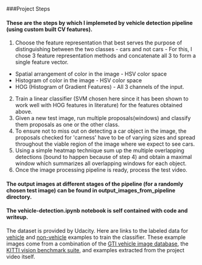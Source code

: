 ###Project Steps

#### These are the steps by which I implemeted by vehicle detection pipeline (using custom built CV features).

1. Choose the feature representation that best serves the purpose of distinguishing between the two classes - cars and not cars - For this, I chose 3 feature representation methods and concatenate all 3 to form a single feature vector.
  * Spatial arrangement of color in the image - HSV color space
  * Histogram of color in the image - HSV color space
  * HOG (Histogram of Gradient Features) - All 3 channels of the input.
2. Train a linear classifier (SVM chosen here since it has been shown to work well with HOG features in literature) for the features obtained above.
3. Given a new test image, run multiple proposals(windows) and classify them proposals as one or the other class.
4. To ensure not to miss out on detecting a car object in the image, the proposals checked for 'carness' have to be of varying sizes and spread throughout the viable region of the image where we expect to see cars.
5. Using a simple heatmap technique sum up the multiple overlapping detections (bound to happen because of step 4) and obtain a maximal window which summarizes all overlapping windows for each object.
6. Once the image processing pipeline is ready, process the test video.

#### The output images at different stages of the pipeline (for a randomly chosen test image) can be found in output_images_from_pipeline directory.

#### The vehicle-detection.ipynb notebook is self contained with code and writeup.

The dataset is provided by Udacity. Here are links to the labeled data for [vehicle](https://s3.amazonaws.com/udacity-sdc/Vehicle_Tracking/vehicles.zip) and [non-vehicle](https://s3.amazonaws.com/udacity-sdc/Vehicle_Tracking/non-vehicles.zip) examples to train the classifier.  These example images come from a combination of the [GTI vehicle image database](http://www.gti.ssr.upm.es/data/Vehicle_database.html), the [KITTI vision benchmark suite](http://www.cvlibs.net/datasets/kitti/), and examples extracted from the project video itself.
